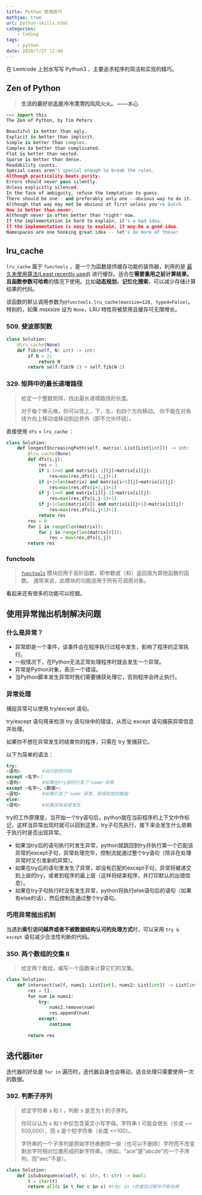 ```yaml
---
title: Python 常用技巧
mathjax: true
url: python-skills.html
categories:
	- Coding
tags:
	- python
date: 2020/7/27 12:40
---
```

在 Leetcode 上划水写写 Python3 ，主要追求程序的简洁和实现的精巧。

<!--more-->

<!-- toc -->

## Zen of Python

> **生活的最好状态是冷冷清清的风风火火。 ——木心**

```python
>>> import this
The Zen of Python, by Tim Peters

Beautiful is better than ugly.
Explicit is better than implicit.
Simple is better than complex.
Complex is better than complicated.
Flat is better than nested.
Sparse is better than dense.
Readability counts.
Special cases aren't special enough to break the rules.
Although practicality beats purity.
Errors should never pass silently.
Unless explicitly silenced.
In the face of ambiguity, refuse the temptation to guess.
There should be one-- and preferably only one --obvious way to do it.
Although that way may not be obvious at first unless you're Dutch.
Now is better than never.
Although never is often better than *right* now.
If the implementation is hard to explain, it's a bad idea.
If the implementation is easy to explain, it may be a good idea.
Namespaces are one honking great idea -- let's do more of those!
```

## lru_cache

`lru_cache` 属于 `functools` ，是一个为函数提供缓存功能的装饰器，利用的是 [最久未使用算法(Least recently used)](https://en.wikipedia.org/wiki/Cache_algorithms#Examples) 进行缓存。适合在**需要重用之前计算结果，且函数参数可哈希**的情况下使用。比如**动态规划、记忆化搜索**，可以减少存储计算结果的代码。

该函数的默认调用参数为`@functools.lru_cache(maxsize=128, typed=False)`。特别的，如果 *maxsize* 设为 `None`，LRU 特性将被禁用且缓存可无限增长。

### 509. 斐波那契数

```python
class Solution:
    @lru_cache(None)
    def fib(self, N: int) -> int:
        if N < 2:
            return N
        return self.fib(N-1) + self.fib(N-2)
```

### 329. 矩阵中的最长递增路径

>给定一个整数矩阵，找出最长递增路径的长度。
>
>对于每个单元格，你可以往上，下，左，右四个方向移动。 你不能在对角线方向上移动或移动到边界外（即不允许环绕）。

直接使用 `dfs` + `lru_cache` ：

```python
class Solution:
    def longestIncreasingPath(self, matrix: List[List[int]]) -> int:
        @lru_cache(None)
        def dfs(i,j):
            res = 1
            if i-1>=0 and matrix[i-1][j]>matrix[i][j]:
                res=max(res,dfs(i-1,j)+1)
            if i+1<len(matrix) and matrix[i+1][j]>matrix[i][j]:
                res=max(res,dfs(i+1,j)+1)
            if j-1>=0 and matrix[i][j-1]>matrix[i][j]:
                res=max(res,dfs(i,j-1)+1)
            if j+1<len(matrix[0]) and matrix[i][j+1]>matrix[i][j]:
                res=max(res,dfs(i,j+1)+1)
            return res
        res = 0
        for i in range(len(matrix)):
            for j in range(len(matrix[0])):
                res = max(res,dfs(i,j))
        return res
```

### functools

> [`functools`](https://docs.python.org/zh-cn/3/library/functools.html#module-functools) 模块应用于高阶函数，即参数或（和）返回值为其他函数的函数。 通常来说，此模块的功能适用于所有可调用对象。

看起来还有很多的功能可以挖掘。

## 使用异常抛出机制解决问题

### 什么是异常？

- 异常即是一个事件，该事件会在程序执行过程中发生，影响了程序的正常执行。
- 一般情况下，在Python无法正常处理程序时就会发生一个异常。
- 异常是Python对象，表示一个错误。
- 当Python脚本发生异常时我们需要捕获处理它，否则程序会终止执行。

### 异常处理

捕捉异常可以使用 try/except 语句。

try/except 语句用来检测 try 语句块中的错误，从而让 except 语句捕获异常信息并处理。

如果你不想在异常发生时结束你的程序，只需在 try 里捕获它。

以下为简单的语法：

```python
try:
<语句>        #运行别的代码
except <名字>：
<语句>        #如果在try部份引发了'name'异常
except <名字>，<数据>:
<语句>        #如果引发了'name'异常，获得附加的数据
else:
<语句>        #如果没有异常发生
```

try的工作原理是，当开始一个try语句后，python就在当前程序的上下文中作标记，这样当异常出现时就可以回到这里，try子句先执行，接下来会发生什么依赖于执行时是否出现异常。

- 如果当try后的语句执行时发生异常，python就跳回到try并执行第一个匹配该异常的except子句，异常处理完毕，控制流就通过整个try语句（除非在处理异常时又引发新的异常）。
- 如果在try后的语句里发生了异常，却没有匹配的except子句，异常将被递交到上层的try，或者到程序的最上层（这样将结束程序，并打印默认的出错信息）。
- 如果在try子句执行时没有发生异常，python将执行else语句后的语句（如果有else的话），然后控制流通过整个try语句。

### 巧用异常抛出机制

当遇到**索引访问越界或者不被数据结构认可的处理方式**时，可以采用 `try & except` 语句减少合法性判断的代码。

### 350. 两个数组的交集 II

> 给定两个数组，编写一个函数来计算它们的交集。

```python
class Solution:
    def intersect(self, nums1: List[int], nums2: List[int]) -> List[int]:
        res = []
        for num in nums1:
            try:
                nums2.remove(num)
                res.append(num)
            except:
                continue
        
        return res
```

## 迭代器iter

迭代器的好处是 `for in` 遍历时，迭代器自身也会移动，适合处理只需要使用一次的数据。

### 392. 判断子序列

> 给定字符串 s 和 t ，判断 s 是否为 t 的子序列。
>
> 你可以认为 s 和 t 中仅包含英文小写字母。字符串 t 可能会很长（长度 ~= 500,000），而 s 是个短字符串（长度 <=100）。
>
> 字符串的一个子序列是原始字符串删除一些（也可以不删除）字符而不改变剩余字符相对位置形成的新字符串。（例如，"ace"是"abcde"的一个子序列，而"aec"不是）。
>

```python
class Solution:
    def isSubsequence(self, s: str, t: str) -> bool:
        t = iter(t)
        return all(c in t for c in s) #t在c in t的查找过程中不断右移
```

